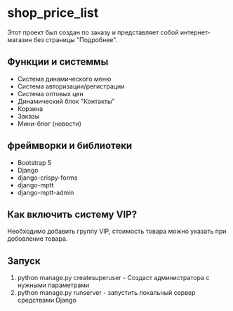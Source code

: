 # shop_price_list

Этот проект был создан по заказу и представляет собой интернет-магазин без страницы "Подробнее".
## Функции и системмы

- Система динамического меню
- Система авторизации/регистрации
- Система оптовых цен
- Динамический блок "Контакты"
- Корзина
- Заказы
- Мини-блог (новости)

## фреймворки и библиотеки 
- Bootstrap 5
- Django
- django-crispy-forms
- django-mptt
- django-mptt-admin

## Как включить систему VIP?
Необходимо добавить группу VIP, стоимость товара можно указать при добовление товара.

## Запуск 
1. python manage.py createsuperuser - Создаст администратора с нужными параметрами
2. python manage.py runserver - запустить локальный сервер средствами Django
